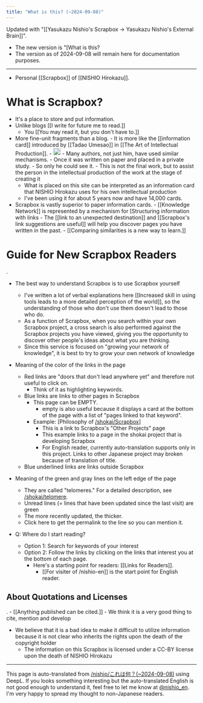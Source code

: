 ```yaml
---
title: "What is this? (~2024-09-08)"
---
```


Updated with "[[Yasukazu Nishio's Scrapbox -> Yasukazu Nishio's External Brain]]".
- The new version is "[What is this?
- The version as of 2024-09-08 will remain here for documentation purposes.

---
- Personal [[Scrapbox]] of [[NISHIO Hirokazu]].

# What is Scrapbox?
- It's a place to store and put information.
- Unlike blogs [[I write for future me to read.]]
    - You [[You may read it, but you don't have to.]]
- More fine-unit fragments than a blog.
        - It is more like the [[information card]] introduced by [[Tadao Umesao]] in [[The Art of Intellectual Production]].
        - <img src='https://scrapbox.io/api/pages/nishio-en/情報カード/icon' alt='情報カード.icon' height="19.5"/>
        - Many authors, not just him, have used similar mechanisms.
        - Once it was written on paper and placed in a private study.
        - So only he could see it.
        - This is not the final work, but to assist the person in the intellectual production of the work at the stage of creating it
    - What is placed on this site can be interpreted as an information card that NISHIO Hirokazu uses for his own intellectual production
    - I've been using it for about 5 years now and have 14,000 cards.
- Scrapbox is vastly superior to paper information cards.
        - [[Knowledge Network]] is represented by a mechanism for [Structuring information with links
        - The [[link to an unexpected destination]] and [[Scrapbox's link suggestions are useful]] will help you discover pages you have written in the past.
            - [[Comparing similarities is a new way to learn.]]

# Guide for New Scrapbox Readers
.
- The best way to understand Scrapbox is to use Scrapbox yourself
    - I've written a lot of verbal explanations here [[Increased skill in using tools leads to a more detailed perception of the world]], so the understanding of those who don't use them doesn't lead to those who do.
    - As a function of Scrapbox, when you search within your own Scrapbox project, a cross search is also performed against the Scrapbox projects you have viewed, giving you the opportunity to discover other people's ideas about what you are thinking.
    - Since this service is focused on "growing your network of knowledge", it is best to try to grow your own network of knowledge

- Meaning of the color of the links in the page
    - Red links are "doors that don't lead anywhere yet" and therefore not useful to click on.
        - Think of it as highlighting keywords.
    - Blue links are links to other pages in Scrapbox
        - This page can be EMPTY.
            - empty is also useful because it displays a card at the bottom of the page with a list of "pages linked to that keyword".
        - Example: [Philosophy of [/shokai/Scrapbox](https://scrapbox.io/shokai/Scrapbox)]
            - This is a link to Scrapbox's "Other Projects" page
            - This example links to a page in the shokai project that is developing Scrapbox
            - For English reader, currently auto-translation supports only in this project. Links to other Japanese project may broken because of translation of title.
    - Blue underlined links are links outside Scrapbox

- Meaning of the green and gray lines on the left edge of the page
    - They are called "telomeres." For a detailed description, see [/shokai/telomere](https://scrapbox.io/shokai/telomere).
    - Unread lines (= lines that have been updated since the last visit) are green
    - The more recently updated, the thicker.
    - Click here to get the permalink to the line so you can mention it.

- Q: Where do I start reading?
    - Option 1: Search for keywords of your interest
    - Option 2: Follow the links by clicking on the links that interest you at the bottom of each page.
        - Here's a starting point for readers: [[Links for Readers]].
            - [[For visiter of /nishio-en]] is the start point for English reader.


## About Quotations and Licenses
.
    - [[Anything published can be cited.]]
    - We think it is a very good thing to cite, mention and develop
- We believe that it is a bad idea to make it difficult to utilize information because it is not clear who inherits the rights upon the death of the copyright holder
    - The information on this Scrapbox is licensed under a CC-BY license upon the death of NISHIO Hirokazu

---
This page is auto-translated from [/nishio/これは何？(~2024-09-08)](https://scrapbox.io/nishio/これは何？(~2024-09-08)) using DeepL. If you looks something interesting but the auto-translated English is not good enough to understand it, feel free to let me know at [@nishio_en](https://twitter.com/nishio_en). I'm very happy to spread my thought to non-Japanese readers.